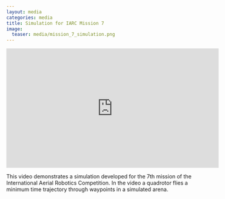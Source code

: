 ```yaml
---
layout: media
categories: media
title: Simulation for IARC Mission 7
image:
  teaser: media/mission_7_simulation.png
---
```

<iframe width="560" height="315" src="https://www.youtube-nocookie.com/embed/ty2abfki1Ok" frameborder="0" allow="accelerometer; autoplay; encrypted-media; gyroscope; picture-in-picture" allowfullscreen></iframe>

This video demonstrates a simulation developed for the 7th mission of the International Aerial Robotics Competition. In the video a quadrotor flies a minimum time trajectory through waypoints in a simulated arena.
